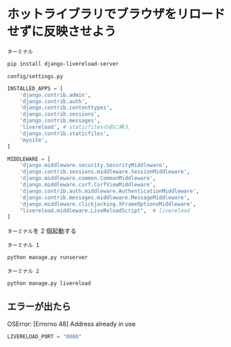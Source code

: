 # ホットライブラリでブラウザをリロードせずに反映させよう

`ターミナル`

```bash
pip install django-livereload-server
```

`config/settings.py`

```python
INSTALLED_APPS = [
    'django.contrib.admin',
    'django.contrib.auth',
    'django.contrib.contenttypes',
    'django.contrib.sessions',
    'django.contrib.messages',
    'livereload', # staticfilesの前に挿入
    'django.contrib.staticfiles',
    'mysite',
]

MIDDLEWARE = [
    'django.middleware.security.SecurityMiddleware',
    'django.contrib.sessions.middleware.SessionMiddleware',
    'django.middleware.common.CommonMiddleware',
    'django.middleware.csrf.CsrfViewMiddleware',
    'django.contrib.auth.middleware.AuthenticationMiddleware',
    'django.contrib.messages.middleware.MessageMiddleware',
    'django.middleware.clickjacking.XFrameOptionsMiddleware',
    "livereload.middleware.LiveReloadScript",  # livereload
]

```

`ターミナル`を 2 個起動する

`ターミナル 1`

```bash
python manage.py runserver
```

`ターミナル 2`

```bash
python manage.py livereload
```

## エラーが出たら

OSError: [Errorno 48] Address already in use

```python
LIVERELOAD_PORT = "8080"
```
